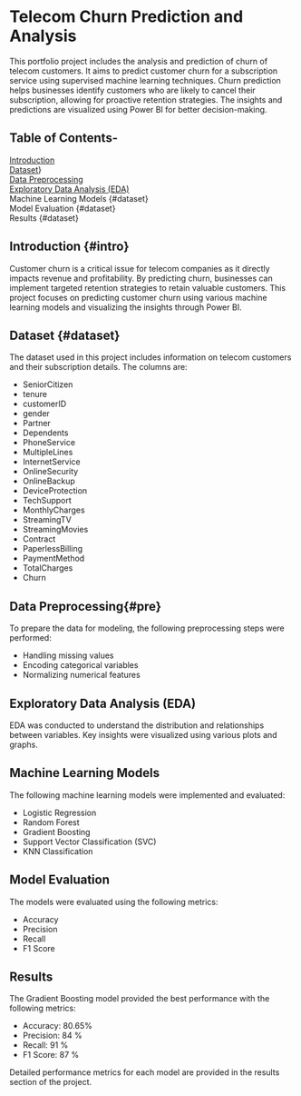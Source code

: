 # Telecom Churn Prediction and Analysis

This portfolio project includes the analysis and prediction of churn of telecom customers. It aims to predict customer churn for a subscription service using supervised machine learning techniques. Churn prediction helps businesses identify customers who are likely to cancel their subscription, allowing for proactive retention strategies. The insights and predictions are visualized using Power BI for better decision-making.

## Table of Contents-
[Introduction](#intro)  <br>
[Dataset](#datase)} <br>
[Data Preprocessing](#dataset)  <br>
[Exploratory Data Analysis (EDA)](#dataset)  <br>
Machine Learning Models {#dataset}  <br>
Model Evaluation {#dataset}  <br>
Results {#dataset}  <br>


## Introduction {#intro}
Customer churn is a critical issue for telecom companies as it directly impacts revenue and profitability. By predicting churn, businesses can implement targeted retention strategies to retain valuable customers. This project focuses on predicting customer churn using various machine learning models and visualizing the insights through Power BI. <br>

## Dataset {#dataset}
The dataset used in this project includes information on telecom customers and their subscription details. The columns are:  <br>
* SeniorCitizen  <br>
* tenure  <br>
* customerID  <br>
* gender  <br>
* Partner  <br>
* Dependents  <br>
* PhoneService  <br>
* MultipleLines  <br>
* InternetService  <br>
* OnlineSecurity  <br>
* OnlineBackup  <br>
* DeviceProtection  <br>
* TechSupport  <br>
* MonthlyCharges  <br>
* StreamingTV  <br>
* StreamingMovies  <br>
* Contract  <br>
* PaperlessBilling  <br>
* PaymentMethod  <br>
* TotalCharges  <br>
* Churn  <br>


## Data Preprocessing{#pre}
To prepare the data for modeling, the following preprocessing steps were performed:  <br>
* Handling missing values  <br>
* Encoding categorical variables  <br>
* Normalizing numerical features <br>


## Exploratory Data Analysis (EDA)
EDA was conducted to understand the distribution and relationships between variables. Key insights were visualized using various plots and graphs.

## Machine Learning Models
The following machine learning models were implemented and evaluated:  <br>
* Logistic Regression  <br>
* Random Forest  <br>
* Gradient Boosting  <br>
* Support Vector Classification (SVC)  <br>
* KNN Classification  <br>


## Model Evaluation
The models were evaluated using the following metrics:  <br>
* Accuracy  <br>
* Precision  <br>
* Recall  <br>
* F1 Score  <br>

## Results
The Gradient Boosting model provided the best performance with the following metrics:  <br>
* Accuracy: 80.65%  <br>
* Precision: 84 %  <br>
* Recall: 91 %  <br>
* F1 Score: 87 %  <br>

Detailed performance metrics for each model are provided in the results section of the project.






